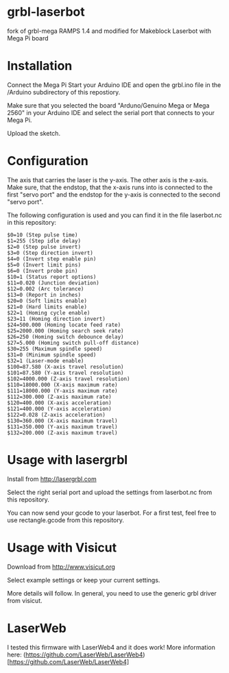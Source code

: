 # grbl-laserbot
fork of grbl-mega RAMPS 1.4 and modified for Makeblock Laserbot with Mega Pi board


# Installation

Connect the Mega Pi
Start your Arduino IDE and open the grbl.ino file in the /Arduino subdirectory of this repostiory.

Make sure that you selected the board "Arduno/Genuino Mega or Mega 2560" in your Arduino IDE and select the serial port that connects to your Mega Pi.

Upload the sketch.

# Configuration


The axis that carries the laser is the y-axis. The other axis is the x-axis. Make sure, that the endstop, that the x-axis runs into is connected to the first "servo port" and the endstop for the y-axis is connected to the second "servo port".


The following configuration is used and you can find it in the file laserbot.nc in this repository:
```
$0=10 (Step pulse time)
$1=255 (Step idle delay)
$2=0 (Step pulse invert)
$3=0 (Step direction invert)
$4=0 (Invert step enable pin)
$5=0 (Invert limit pins)
$6=0 (Invert probe pin)
$10=1 (Status report options)
$11=0.020 (Junction deviation)
$12=0.002 (Arc tolerance)
$13=0 (Report in inches)
$20=0 (Soft limits enable)
$21=0 (Hard limits enable)
$22=1 (Homing cycle enable)
$23=11 (Homing direction invert)
$24=500.000 (Homing locate feed rate)
$25=2000.000 (Homing search seek rate)
$26=250 (Homing switch debounce delay)
$27=5.000 (Homing switch pull-off distance)
$30=255 (Maximum spindle speed)
$31=0 (Minimum spindle speed)
$32=1 (Laser-mode enable)
$100=87.580 (X-axis travel resolution)
$101=87.580 (Y-axis travel resolution)
$102=4000.000 (Z-axis travel resolution)
$110=18000.000 (X-axis maximum rate)
$111=18000.000 (Y-axis maximum rate)
$112=300.000 (Z-axis maximum rate)
$120=400.000 (X-axis acceleration)
$121=400.000 (Y-axis acceleration)
$122=0.028 (Z-axis acceleration)
$130=360.000 (X-axis maximum travel)
$131=350.000 (Y-axis maximum travel)
$132=200.000 (Z-axis maximum travel)
```


# Usage with lasergrbl

Install from http://lasergrbl.com

Select the right serial port and upload the settings from laserbot.nc from this repository.

You can now send your gcode to your laserbot. For a first test, feel free to use rectangle.gcode from this repository.

# Usage with Visicut

Download from http://www.visicut.org

Select example settings or keep your current settings.

More details will follow. In general, you need to use the generic grbl driver from visicut.

# LaserWeb

I tested this firmware with LaserWeb4 and it does work!
More information here: (https://github.com/LaserWeb/LaserWeb4)[https://github.com/LaserWeb/LaserWeb4]
